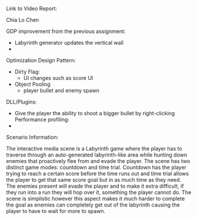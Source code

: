 Link to Video Report:







Chia Lo Chen

GDP improvement from the previous assignment:
- Labyrinth generator updates the vertical wall
- 

Optimization Design Pattern:
- Dirty Flag:
  - UI changes such as score UI
- Object Pooling
  - player bullet and enemy spawn

DLL/Plugins:
- Give the player the ability to shoot a bigger bullet by right-clicking 
Performance profiling:
- 

  

Scenario Information:

The interactive media scene is a Labyrinth game where the player has to traverse through an auto-generated labyrinth-like area while hunting down enemies that proactively flee from and evade the player. The scene has two distinct game modes: countdown and time trial. Countdown has the player trying to reach a certain score before the time runs out and time trial allows the player to get that same score goal but in as much time as they need. The enemies present will evade the player and to make it extra difficult, if they run into a run they will hop over it, something the player cannot do. The scene is simplistic however this aspect makes it much harder to complete the goal as enemies can completely get out of the labyrinth causing the player to have to wait for more to spawn.

